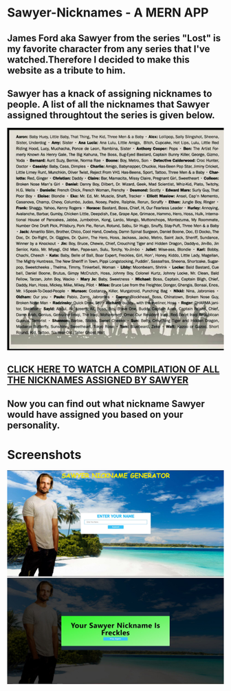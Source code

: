 # Sawyer-Nicknames - A MERN APP

## James Ford aka Sawyer from the series "Lost" is my favorite character from any series that I've watched.Therefore I decided to make this website as a tribute to him.

## Sawyer has a knack of assigning nicknames to people. A list of all the nicknames that Sawyer assigned throughtout the series is given below. 

<img src="images/unyecywccsk31.jpg">

## <a href="https://www.youtube.com/watch?v=elecSHGZ_8A&ab_channel=TheMASShow">CLICK HERE TO WATCH A COMPILATION OF ALL THE NICKNAMES ASSIGNED BY SAWYER</a>

## Now you can find out what nickname Sawyer would have assigned you based on your personality. 

# Screenshots

<img src="images/sawyer%20ss1.JPG">
<img src="images/sawyer%20ss2.JPG">
